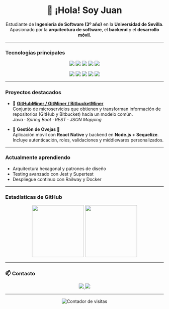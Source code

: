 
<h1 align="center">👋 ¡Hola! Soy Juan</h1>
<p align="center">
  Estudiante de <b>Ingeniería de Software (3º año)</b> en la <b>Universidad de Sevilla</b>.<br>
  Apasionado por la <b>arquitectura de software</b>, el <b>backend</b> y el <b>desarrollo móvil</b>.
</p>

---

### Tecnologías principales

<p align="center">
  <!-- Lenguajes -->
  <img src="https://img.shields.io/badge/Java-ED8B00?style=for-the-badge&logo=openjdk&logoColor=white"/>
  <img src="https://img.shields.io/badge/JavaScript-F7DF1E?style=for-the-badge&logo=javascript&logoColor=black"/>
  <img src="https://img.shields.io/badge/Node.js-339933?style=for-the-badge&logo=node.js&logoColor=white"/>
  <img src="https://img.shields.io/badge/React%20Native-61DAFB?style=for-the-badge&logo=react&logoColor=black"/>
  <img src="https://img.shields.io/badge/MySQL-005C84?style=for-the-badge&logo=mysql&logoColor=white"/>
</p>

<p align="center">
  <!-- Herramientas -->
  <img src="https://img.shields.io/badge/Docker-2496ED?style=for-the-badge&logo=docker&logoColor=white"/>
  <img src="https://img.shields.io/badge/Postman-FF6C37?style=for-the-badge&logo=postman&logoColor=white"/>
  <img src="https://img.shields.io/badge/Railway-0B0D0E?style=for-the-badge&logo=railway&logoColor=white"/>
  <img src="https://img.shields.io/badge/IntelliJ%20IDEA-000000?style=for-the-badge&logo=intellijidea&logoColor=white"/>
  <img src="https://img.shields.io/badge/VSCode-0078D4?style=for-the-badge&logo=visualstudiocode&logoColor=white"/>
</p>

---

### Proyectos destacados

- 🔹 **[GitHubMiner / GitMiner / BitbucketMiner](https://github.com/jjuanx)**  
  Conjunto de microservicios que obtienen y transforman información de repositorios (GitHub y Bitbucket) hacia un modelo común.  
  _Java · Spring Boot · REST · JSON Mapping_

- 🔹 **Gestión de Ovejas 🐑**  
  Aplicación móvil con **React Native** y backend en **Node.js + Sequelize**.  
  Incluye autenticación, roles, validaciones y middlewares personalizados.  

---

### Actualmente aprendiendo

- Arquitectura hexagonal y patrones de diseño  
- Testing avanzado con Jest y Supertest  
- Despliegue continuo con Railway y Docker  

---

### Estadísticas de GitHub

<p align="center">
  <img src="https://github-readme-stats.vercel.app/api?username=jjuanx&show_icons=true&theme=github_dark&hide_border=true" height="165"/>
  <img src="https://github-readme-stats.vercel.app/api/top-langs/?username=jjuanx&layout=compact&theme=github_dark&hide_border=true" height="165"/>
</p>

---

### 📫 Contacto

<p align="center">
  <a href="mailto:jpozogarcia2017@gmail.com">
    <img src="https://img.shields.io/badge/Correo%20personal-0078D4?style=for-the-badge&logo=gmail&logoColor=white"/>
  </a>
  <a href="https://www.linkedin.com/in/juan-pozo-garcía-755168355/">
    <img src="https://img.shields.io/badge/LinkedIn-0A66C2?style=for-the-badge&logo=linkedin&logoColor=white"/>
  </a>
</p>

---

<p align="center">
  <img src="https://komarev.com/ghpvc/?username=jjuanx&label=Visitas%20al%20perfil&color=0e75b6&style=flat" alt="Contador de visitas"/>
</p>
